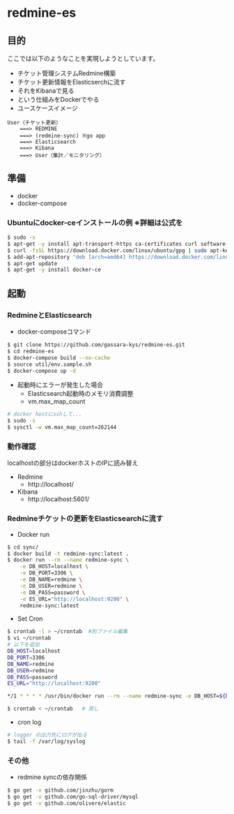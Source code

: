 # redmine-es

## 目的

ここでは以下のようなことを実現しようとしています。
- チケット管理システムRedmine構築
- チケット更新情報をElasticserchに流す
- それをKibanaで見る
- という仕組みをDockerでやる
- ユースケースイメージ
```
User（チケット更新）
    ===> REDMINE 
    ===> (redmine-sync) ※go app
    ===> Elasticsearch
    ===> Kibana
    ===> User（集計／モニタリング）
```

## 準備

- docker
- docker-compose

### Ubuntuにdocker-ceインストールの例 ※詳細は公式を

```bash
$ sudo -s
$ apt-get -y install apt-transport-https ca-certificates curl software-properties-common
$ curl -fsSL https://download.docker.com/linux/ubuntu/gpg | sudo apt-key add -
$ add-apt-repository "deb [arch=amd64] https://download.docker.com/linux/ubuntu $(lsb_release -cs) stable"
$ apt-get update
$ apt-get -y install docker-ce
```

## 起動

### RedmineとElasticsearch

- docker-composeコマンド

```bash
$ git clone https://github.com/gassara-kys/redmine-es.git
$ cd redmine-es
$ docker-compose build --no-cache
$ source util/env.sample.sh
$ docker-compose up -d
```

- 起動時にエラーが発生した場合
  - Elasticsearch起動時のメモリ消費調整
  - vm.max_map_count
```bash
# docker hostにsshして...
$ sudo -s
$ sysctl -w vm.max_map_count=262144
```

### 動作確認

localhostの部分はdockerホストのIPに読み替え

- Redmine
  - http://localhost/
- Kibana
  - http://localhost:5601/



### Redmineチケットの更新をElasticsearchに流す

- Docker run

```bash
$ cd sync/
$ docker build -t redmine-sync:latest .
$ docker run --rm --name redmine-sync \
    -e DB_HOST=localhost \
    -e DB_PORT=3306 \
    -e DB_NAME=redmine \
    -e DB_USER=redmine \
    -e DB_PASS=password \
    -e ES_URL="http://localhost:9200" \
    redmine-sync:latest
```

- Set Cron

```bash
$ crontab -l > ~/crontab  #別ファイル編集
$ vi ~/crontab
# 以下を追加
DB_HOST=localhost
DB_PORT=3306 
DB_NAME=redmine
DB_USER=redmine
DB_PASS=password
ES_URL="http://localhost:9200"

*/1 * * * * /usr/bin/docker run --rm --name redmine-sync -e DB_HOST=${DB_HOST} -e DB_PORT=${DB_PORT} -e DB_NAME=${DB_NAME} -e DB_USER=${DB_USER} -e DB_PASS=${DB_PASS} -e ES_URL=${ES_URL} redmine-sync:latest 2>&1 | logger -t redmine-sync

$ crontab < ~/crontab   # 戻し
```

- cron log

```bash
# logger の出力先にログが出る
$ tail -f /var/log/syslog
```

### その他

- redmine syncの依存関係

```bash
$ go get -v github.com/jinzhu/gorm
$ go get -v github.com/go-sql-driver/mysql
$ go get -v github.com/olivere/elastic
```
